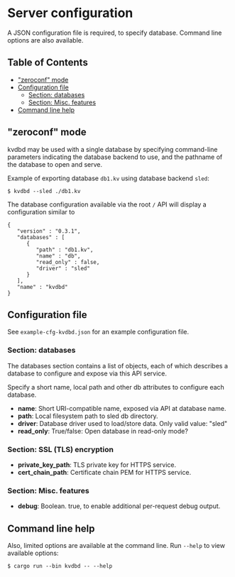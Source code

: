 
# Server configuration

A JSON configuration file is required, to specify database.  Command line 
options are also available.

## Table of Contents

* ["zeroconf" mode](#zeroconf-mode)
* [Configuration file](#configuration-file)
   * [Section: databases](#section-databases)
   * [Section: Misc. features](#section-misc-features)
* [Command line help](#command-line-help)

## "zeroconf" mode

kvdbd may be used with a single database by specifying command-line
parameters indicating the database backend to use, and the pathname of
the database to open and serve.

Example of exporting database `db1.kv` using database backend `sled`:
```
$ kvdbd --sled ./db1.kv
```

The database configuration available via the root `/` API will display
a configuration similar to
```
{
   "version" : "0.3.1",
   "databases" : [
      {
         "path" : "db1.kv",
         "name" : "db",
         "read_only" : false,
         "driver" : "sled"
      }
   ],
   "name" : "kvdbd"
}
```

## Configuration file

See `example-cfg-kvdbd.json` for an example configuration file.

### Section: databases

The databases section contains a list of objects, each of which
describes a database to configure and expose via this API service.

Specify a short name, local path and other db attributes to configure
each database.

* **name**:  Short URI-compatible name, exposed via API at database
  name.
* **path**:  Local filesystem path to sled db directory.
* **driver**:  Database driver used to load/store data. Only valid value: "sled"
* **read_only**:  True/false:  Open database in read-only mode?

### Section: SSL (TLS) encryption

* **private_key_path**: TLS private key for HTTPS service.
* **cert_chain_path**: Certificate chain PEM for HTTPS service.

### Section: Misc. features

* **debug**:  Boolean.  true, to enable additional per-request debug output.

## Command line help

Also, limited options are available at the command line.  Run `--help`
to view available options:

```
$ cargo run --bin kvdbd -- --help
```

